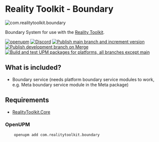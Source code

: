 # Reality Toolkit - Boundary

![com.realitytoolkit.boundary](https://user-images.githubusercontent.com/9565734/282884918-df320ee2-4c65-45af-8d9b-ad833d18555f.png)

Boundary System for use with the [Reality Toolkit](https://www.realitytoolkit.io/).

[![openupm](https://img.shields.io/npm/v/com.realitytoolkit.boundary?label=openupm&registry_uri=https://package.openupm.com)](https://openupm.com/packages/com.realitytoolkit.boundary/) [![Discord](https://img.shields.io/discord/597064584980987924.svg?label=&logo=discord&logoColor=ffffff&color=7389D8&labelColor=6A7EC2)](https://discord.gg/hF7TtRCFmB)
[![Publish main branch and increment version](https://github.com/realitycollective/com.realitytoolkit.boundary/actions/workflows/main-publish.yml/badge.svg)](https://github.com/realitycollective/com.realitytoolkit.boundary/actions/workflows/main-publish.yml)
[![Publish development branch on Merge](https://github.com/realitycollective/com.realitytoolkit.boundary/actions/workflows/development-publish.yml/badge.svg)](https://github.com/realitycollective/com.realitytoolkit.boundary/actions/workflows/development-publish.yml)
[![Build and test UPM packages for platforms, all branches except main](https://github.com/realitycollective/com.realitytoolkit.boundary/actions/workflows/development-buildandtestupmrelease.yml/badge.svg)](https://github.com/realitycollective/com.realitytoolkit.boundary/actions/workflows/development-buildandtestupmrelease.yml)

## What is included?

- Boundary service (needs platform boundary service modules to work, e.g. Meta boundary service module in the Meta package)

## Requirements

- [RealityToolkit.Core](https://github.com/realitycollective/com.realitytoolkit.core)

### OpenUPM

```text
    openupm add com.realitytoolkit.boundary
```